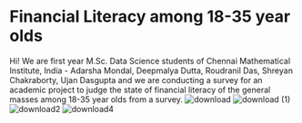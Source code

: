 # Financial Literacy among 18-35 year olds
Hi! We are first year M.Sc. Data Science students of Chennai Mathematical Institute, India - Adarsha Mondal, Deepmalya Dutta, Roudranil Das, Shreyan Chakraborty, Ujan Dasgupta and we are conducting a survey for an academic project to judge the state of financial literacy of the general masses among 18-35 year olds from a survey.
![download](https://user-images.githubusercontent.com/65423670/188068138-60169ed2-dc50-4524-a862-6f43e40bd9b5.png)
![download (1)](https://user-images.githubusercontent.com/65423670/188068150-37cdc454-f714-486d-9194-cf9e5bdc20e3.png)
![download2](https://user-images.githubusercontent.com/65423670/188068145-464c1f12-2ed3-4f46-be1d-78c3b8bd7afc.png)
![download4](https://user-images.githubusercontent.com/65423670/188068147-6ae4c49a-0e04-443d-ae01-203ed0ef87ec.png)

